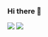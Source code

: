 ### Hi there 👋

![](https://github-profile-summary-cards.vercel.app/api/cards/stats?username=mrprogre&theme=nord_bright)
![](http://github-profile-summary-cards.vercel.app/api/cards/productive-time?username=mrprogre&theme=nord_bright&utcOffset=3)
